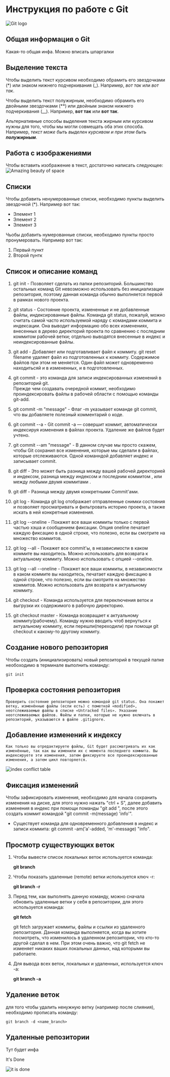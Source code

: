 # **Инструкция по работе с Git**

![Git logo](gitlogo.jpeg)

## Общая информация о Git

Какая-то общая инфа.
Можно вписать шпаргалки

## Выделение текста

Чтобы выделить текст курсивом необходимо обрамить его звездочками (*) или знаком нижнего подчеркивания (_). Например, *вот так* или _вот так_.

Чтобы выделить текст полужирным, необходимо обрамить его двойными звездочками (**) или двойным знаком нижнего подчеркивания (__). Например, **вот так** или __вот так__.

Альтернативные способы выделения текста жирным или курсивом нужны для того, чтобы мы могли совмещать оба этих способа. Например, _текст може быть выделен курсивом и при этом быть **полужирным**_.

## Работа с изображениями

Чтобы вставить изображение в текст, достаточно написать следующее: 
![Amazing beauty of space](galaxy-nebula-stars.jpeg)

## Списки

Чтобы добавить ненумерованные списки, необходимо пункты выделить звездочкой (*). Например вот так:
 * Элемент 1
 * Элемент 2
 * Элемент 3

 Чьобы добавить нумерованные списки, необходимо пункты просто пронумеровать. Например вот так:
 1. Первый пункт
 2. Второй пунтк

## Список и описание команд 

1. git init - Позволяет сделать из папки репозиторий. Большинство остальных команд Git невозможно использовать без инициализации репозитория, поэтому данная команда обычно выполняется первой в рамках нового проекта.

2. git status - Состояние проекта, измененные и не добавленные файлы, индексированные файлы.
Команда git status, пожалуй, можно считать самой часто используемой наряду с
командами коммита и индексации. Она выводит информацию обо всех изменениях,
внесенных в дерево директорий проекта по сравнению с последним коммитом рабочей
ветки; отдельно выводятся внесенные в индекс и неиндексированные
файлы.

3. git add <filename> - Добавляет или подготавливает файл к коммиту. git reset filename удаляет файл из подготовленных к коммиту. Содержимое файлов при этом не меняется. Один файл может одновременно находитьсяй и в измененных, и в подготовленных.

4.  git commit - это команда для записи индексированных изменений в репозиторий git.   
Прежде чем создавать очередной коммит, необходимо проиндексировать файлы в рабочей области с помощью команды git-add.

5. git commit -m "message" - Флаг -m указывает команде git commit, что вы добавляете полезный комментарий о коде.

6. git commit --a - Git commit -a — совершит коммит, автоматически индексируя изменения в файлах проекта. Удаление же файлов будет учтено.

7. git commit --am "message" - В данном случае мы просто скажем, чтобы Git сохранил все изменения, которые мы сделали в файлах, которые отслеживаются. Одной команндой добавляет индекс и записывает commit.

8. git diff - Это может быть разница между вашей рабочей директорией и индексом, разница между индексом и последним коммитом , или между любыми двумя коммитами .

9. git diff <hash1> <hash2> - Разница между двумя конкретными Commit'ами.

10. git log - Команда git log отображает отправленные снимки состояния и позволяет просматривать и фильтровать историю проекта, а также искать в ней конкретные изменения.

11. git log --oneline - Покажет все ваши коммиты только с первой частью хэша и сообщением фиксации. Опция oneline печатает каждую фиксацию в одной строке, что полезно, если вы смотрите на множество коммитов.

12. git log --all - Покажет все commit'ы, в независимости в каком коммите вы находитесь. Можно использовать для возврата к актуальному коммиту. Можно использовать с опцией --oneline.

13. git log --all --oneline - Покажет все ваши коммиты, в независимости в каком коммите вы находитесь, печатает каждую фиксацию в одной строке, что полезно, если вы смотрите на множество коммитов. Можно использовать для возврата к актуальному коммиту.

14. git checkout <hash> - Команда используется для переключения веток и выгрузки их содержимого в рабочую директорию.

15. git checkout master - Команда возвращает к актуальному коммиту(рабочему). Команду нужно вводить чтоб вернуться к актуальному коммиту, если перешли(переходили) при помощи git checkout <hash> к какому-то другому коммиту.

## Создание нового репозитория

Чтобы создать (инициализировать) новый репозиторий в текущей папке необоходимо в терминале выполнить команду:

    git init

## Проверка состояния репозитория

    Проверить состояние репозитория можно командой git status. Она покажет ветку, изменённые файлы (если есть) с пометкой «modified», неотслеживаемые файлы в списке «Untracked files». Указание неотслеживаемых файлов. Файлы и папки, которые не нужно включать в репозиторий, указываются в файле .gitignore.

## Добавление изменений к индексу

    Как только вы отредактируете файлы, Git будет рассматривать их как изменённые, так как вы изменили их с момента последнего коммита. Вы индексируете эти изменения, затем фиксируете все проиндексированные изменения, а затем цикл повторяется.

![index conflict table](lifecycle.jpeg)

## Фиксация изменений

Чтобы зафиксировать изменения, необходимо для начала сохранить изменения на диске, для этого нужно нажать "ctrl + S", далее добавить изменения в индекс при помощи поманды "git add <namefile>", после этого создать коммит командой "git commit -m(message) 'info'".
* Существует команда для одновременного добавления в индекс и записи коммита: git commit -am('a'-added, 'm'-message) "info".

## Просмотр существующих веток

1. Чтобы вывести список локальных веток используется команда: 
    
    __git branch__

2. Чтобы показать удаленные (remote) ветки используется ключ -r: 

    __git branch -r__

3. Перед тем, как выполнять данную команду, можно сначала обновить удаленные ветки у себя в репозитории, для этого используется команда:

    __git fetch__

    git fetch загружает коммиты, файлы и ссылки из удаленного репозитория. Данная команда выполняется, когда вы хотите посмотреть, что изменилось в удаленном репозитории, что кто-то другой сделал в нем. При этом очень важно, что git fetch не изменяет никаких ваших локальных данных, над которыми вы работаете.

4. Для вывода всех веток, локальных и удаленных, используется ключ -a:

    __git branch -a__

## Удаление веток

для того чтобы удалить ненужную ветку (например после слияния), необходимо прописать команду:

    git branch -d <name_branch>

## Удаленные репозитории

Тут будет инфа

It's Done

![it is done](minerva.jpg)
